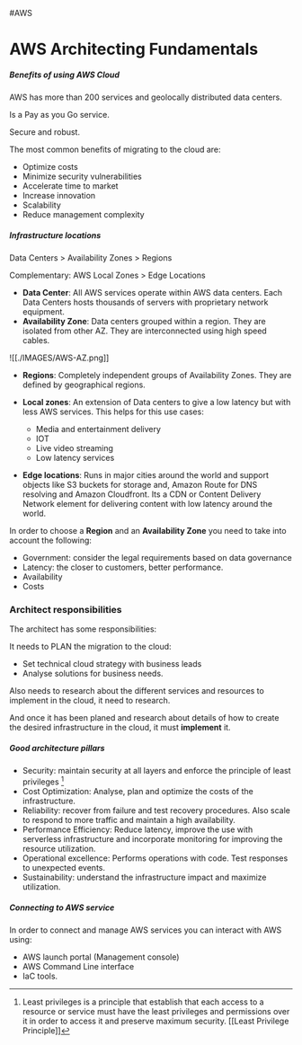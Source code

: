 #AWS 

# AWS Architecting Fundamentals

##### Benefits of using AWS Cloud

AWS has more than 200 services and geolocally distributed data centers. 

Is a Pay as you Go service. 

Secure and robust. 

The most common benefits of migrating to the cloud are: 

* Optimize costs
* Minimize security vulnerabilities 
* Accelerate time to market
* Increase innovation
* Scalability 
* Reduce management complexity

##### Infrastructure locations

Data Centers > Availability Zones > Regions

Complementary: AWS Local Zones > Edge Locations

* **Data Center**: All AWS services operate within AWS data centers. Each Data Centers hosts thousands of servers with proprietary network equipment. 
* **Availability Zone**: Data centers grouped within a region. They are isolated from other AZ. They are interconnected using high speed cables. 

![[./IMAGES/AWS-AZ.png]]

* **Regions**: Completely independent groups of Availability Zones. They are defined by geographical regions.

* **Local zones**: An extension of Data centers to give a low latency but with less AWS services. This helps for this use cases: 
	* Media and entertainment delivery
	* IOT
	* Live video streaming
	* Low latency services
* **Edge locations**: Runs in major cities around the world and support objects like S3 buckets for storage and, Amazon Route for DNS resolving and Amazon Cloudfront. Its a CDN or Content Delivery Network element for delivering content with low latency around the world.  

In order to choose a **Region** and an **Availability Zone** you need to take into account the following: 
* Government: consider the legal requirements based on data governance
* Latency: the closer to customers, better performance. 
* Availability
* Costs

### Architect responsibilities

The architect has some responsibilities: 

It needs to PLAN the migration to the cloud: 

* Set technical cloud strategy with business leads
* Analyse solutions for business needs. 

Also needs to research about the different services and resources to implement in the cloud, it need to research. 

And once it has been planed and research about details of how to create the desired infrastructure in the cloud, it must **implement** it. 

##### Good architecture pillars

* Security: maintain security at all layers and enforce the principle of least privileges [^lp]
* Cost Optimization: Analyse, plan and optimize the costs of the infrastructure. 
* Reliability: recover from failure and test recovery procedures. Also scale to respond to more traffic and maintain a high availability. 
* Performance Efficiency: Reduce latency, improve the use with serverless infrastructure and incorporate monitoring for improving the resource utilization.
* Operational excellence: Performs operations with code. Test responses to unexpected events. 
* Sustainability: understand the infrastructure impact and maximize utilization. 


[^lp]: Least privileges is a principle that establish that each access to a resource or service must have the least privileges and permissions over it in order to access it and preserve maximum security. [[Least Privilege Principle]]


##### Connecting to AWS service

In order to connect and manage AWS services you can interact with AWS using: 

* AWS launch portal (Management console)
* AWS Command Line interface
* IaC tools. 
